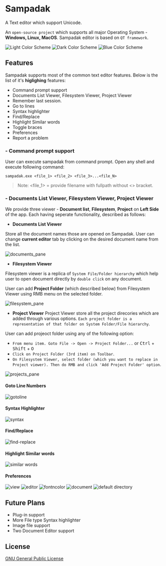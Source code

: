 # Sampadak
A Text editor which support Unicode.

An `open-source project` which supports all major Operating System - **Windows, Linux, MacOS**.
Sampadak editor is based on `QT framework`.

![Light Color Scheme](https://user-images.githubusercontent.com/13361448/46593423-7f7eb080-cae9-11e8-8a21-0443bdfa6544.png)
![Dark Color Scheme](https://user-images.githubusercontent.com/13361448/46593429-8b6a7280-cae9-11e8-9b85-3e50135e4ce0.png)
![Blue Color Scheme](https://user-images.githubusercontent.com/13361448/46593433-958c7100-cae9-11e8-855e-23a2ba7fbf97.png)

## Features
Sampadak supports most of the common text editor features. Below is the list of it's **higlighing** features:

- Command prompt support
- Documents List Viewer, Filesystem Viewer, Project Viewer
- Remember last session.
- Go to lines
- Syntax highlighter
- Find/Replace
- Highlight Similar words
- Toggle braces
- Preferences
- Report a problem

### - Command prompt support

User can execute sampadak from command prompt. Open any shell and execute following command:
```
sampadak.exe <file_1> <file_2> <file_3>...<file_N>
```

> Note: <file_1> = provide filename with fullpath without <> bracket.

### - Documents List Viewer, Filesystem Viewer, Project Viewer
We provide three viewer - **Document list**, **Filesystem**, **Project** on **Left Side** of the app. Each having seperate functionality, described as follows:

- **Documents List Viewer**

Store all the document names those are opened on Sampadak. User can change **current editor** tab by clicking on the desired document name from the list.

![documents_pane](https://user-images.githubusercontent.com/13361448/46593064-0598f800-cae6-11e8-9e8a-e6718eb45e4f.png)

- **Filesystem Viewer**

Filesystem viewer is a replica of `System File/Folder hierarchy` which help user to open document directly by `double click` on any document. 

User can add **Project Folder** (which described below) from Filesystem Viewer using RMB menu on the selected folder.

![filesystem_pane](https://user-images.githubusercontent.com/13361448/46593069-1cd7e580-cae6-11e8-86c5-ede36302f273.png)

- **Project Viewer**
Project Viewer store all the project direcories which are added through various options. `Each project folder is a representation of that folder on System Folder/File hierarchy`.

User can add projeoct folder using any of the following option:
- `From menu item. Goto File -> Open -> Project Folder...` or <kbd>Ctrl</kbd> + <kbd>Shift</kbd> + <kbd>O</kbd>
- `Click on Project Folder (3rd item) on Toolbar`.
- `On Filesystem Viewer, select folder (which you want to replace in Project viewer). Then do RMB and click 'Add Project Folder' option`.

![projects_pane](https://user-images.githubusercontent.com/13361448/46593074-35e09680-cae6-11e8-9623-88ab3192226e.png)

#### Goto Line Numbers

![gotoline](https://user-images.githubusercontent.com/13361448/46593088-66283500-cae6-11e8-9121-4168a19a803c.png)

#### Syntax Highlighter

![syntax](https://user-images.githubusercontent.com/13361448/46593095-8526c700-cae6-11e8-8aa6-91f3030a5a84.png)

#### Find/Replace

![find-replace](https://user-images.githubusercontent.com/13361448/46593184-7a206680-cae7-11e8-9388-31ce79fb315a.png)

#### Highlight Similar words

![similar words](https://user-images.githubusercontent.com/13361448/46593205-9d4b1600-cae7-11e8-86a4-66b773a1a6f6.png)

#### Preferences
![view](https://user-images.githubusercontent.com/13361448/46593238-e1d6b180-cae7-11e8-914c-d9fe44adeb2a.png)
![editor](https://user-images.githubusercontent.com/13361448/46593243-f0bd6400-cae7-11e8-89e6-42654672d82c.png)
![fontncolor](https://user-images.githubusercontent.com/13361448/46593247-003cad00-cae8-11e8-96f1-ea1062d14f04.png)
![document](https://user-images.githubusercontent.com/13361448/46593253-0c286f00-cae8-11e8-8647-2a8ba40ae798.png)
![default directory](https://user-images.githubusercontent.com/13361448/46593258-15b1d700-cae8-11e8-99c3-0292ca012719.png)


## Future Plans

- Plug-in support
- More File type Syntax highlighter
- Image file support
- Two Document Editor support

## License
[GNU General Public License](https://opensource.org/licenses/GPL-3.0)
